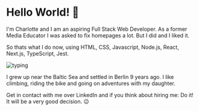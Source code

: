 # Hello World! 👋

I'm Charlotte and I am an aspiring Full Stack Web Developer. As a former Media Educator I was asked to fix homepages a lot. But I did and I liked it. 

So thats what I do now, using HTML, CSS, Javascript, Node.js, React, Next.js, TypeScript, Jest. 

![typing](https://media.tenor.com/k4CNdciy3f4AAAAC/typing-working.gif)

I grew up near the Baltic Sea and settled in Berlin 9 years ago. I like climbing, riding the bike and going on adventures with my daughter.

Get in contact with me over LinkedIn and if you think about hiring me: Do it! It will be a very good decision. 😉


